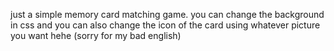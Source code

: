 just a simple memory card matching game. you can change the background in css and you can also change the icon of the card using whatever picture you want hehe (sorry for my bad english)
